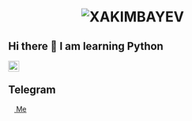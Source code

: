 <h1 align="center">
  <img src="name.svg" alt="XAKIMBAYEV"/>
</h1>

## Hi there 👋 I am learning Python

<a href="https://www.linkedin.com/in/asror-xakimbayev-85052b32b/">
  <img align="left" alt="LinkedIN" width="22px" src="https://upload.wikimedia.org/wikipedia/commons/thumb/8/81/LinkedIn_icon.svg/2048px-LinkedIn_icon.svg.png" />
</a>

<br>

## Telegram

<a href="https://t.me/asr0r_07"><img width="12px" src="https://upload.wikimedia.org/wikipedia/commons/8/82/Telegram_logo.svg">
Me</a></br>
</br>
